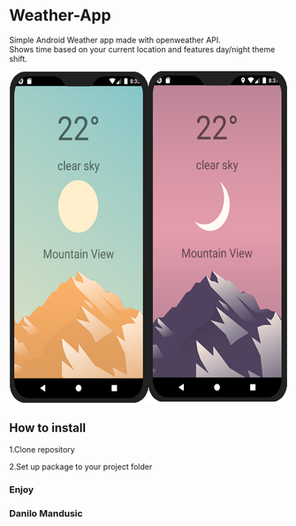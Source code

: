 # Weather-App
Simple Android Weather app made with openweather API.
<br>
Shows time based on your current location and features day/night theme shift.

<img src = "Untitled3.png" height = 600>

## How to install
1.Clone repository <br/>

2.Set up package to your project folder

### Enjoy
### Danilo Mandusic
